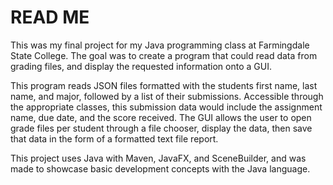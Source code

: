 # READ ME
This was my final project for my Java programming class at Farmingdale State College. 
The goal was to create a program that could read data from grading files, and display the requested information onto a GUI.

This program reads JSON files formatted with the students first name, last name, and major, followed by a list of their submissions.
Accessible through the appropriate classes, this submission data would include the assignment name, due date, and the score received.
The GUI allows the user to open grade files per student through a file chooser, display the data, then save that data in the form of a formatted text file report. 

This project uses Java with Maven, JavaFX, and SceneBuilder, and was made to showcase basic development concepts with the Java language.
